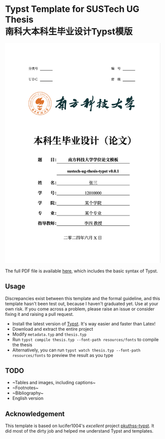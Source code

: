 # Typst Template for SUSTech UG Thesis<br/>南科大本科生毕业设计Typst模版

![sustech-ug-thesis-typst](./resources/images/cover.png)

The full PDF file is available [here](./resources/sample.pdf), which includes the basic syntax of Typst.

## Usage

Discrepancies exist between this template and the formal guideline, and this template hasn't been test out,
because I haven't graduated yet. Use at your own risk. If you come across a problem, please raise an issue or
consider fixing it and raising a pull request.

- Install the latest version of [Typst](https://github.com/typst/typst). It's way easier and faster than Latex!
- Download and extract the entire project
- Modify `metadata.typ` and `thesis.typ`
- Run `typst compile thesis.typ --font-path resources/fonts` to compile the thesis
- Alternatively, you can run `typst watch thesis.typ --font-path resources/fonts` to preview the result as you type

## TODO

- ~Tables and images, including captions~
- ~Footnotes~
- ~Bibliography~
- English version

## Acknowledgement

This template is based on lucifer1004's *excellent* project [pkuthss-typst](https://github.com/lucifer1004/pkuthss-typst). It did most of the dirty job and helped me understand Typst and templates.
